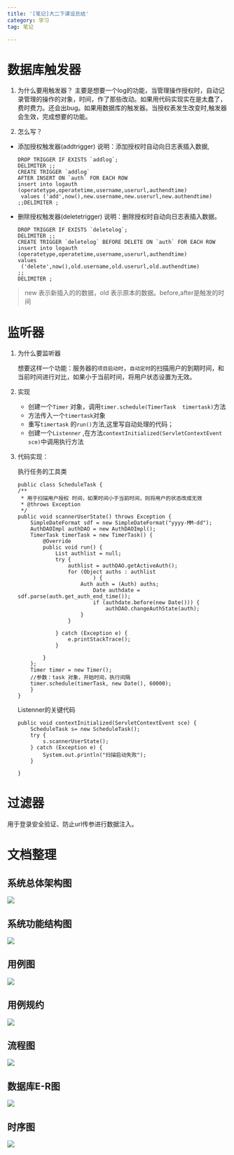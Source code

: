 ```yaml
---
title: '[笔记]大二下课设总结'
category: 学习
tag: 笔记

---
```


# 数据库触发器

1. 为什么要用触发器？
	主要是想要一个log的功能，当管理操作授权时，自动记录管理的操作的对象，时间，作了那些改动。如果用代码实现实在是太蠢了，费时费力。还会出bug。如果用数据库的触发器。当授权表发生改变时,触发器会生效，完成想要的功能。

2. 怎么写？

- 添加授权触发器(addtrigger)
	说明：添加授权时自动向日志表插入数据,

	```
	DROP TRIGGER IF EXISTS `addlog`;
	DELIMITER ;;
	CREATE TRIGGER `addlog` 
	AFTER INSERT ON `auth` FOR EACH ROW 
	insert into logauth 
	(operatetype,operatetime,username,userurl,authendtime)
	 values ('add',now(),new.username,new.userurl,new.authendtime)
	;;DELIMITER ;
	```
- 删除授权触发器(deletetrigger)
	说明：删除授权时自动向日志表插入数据。
	```
	DROP TRIGGER IF EXISTS `deletelog`;
	DELIMITER ;;
	CREATE TRIGGER `deletelog` BEFORE DELETE ON `auth` FOR EACH ROW
	insert into logauth 
	(operatetype,operatetime,username,userurl,authendtime) 
    values
	 ('delete',now(),old.username,old.userurl,old.authendtime)
	;;
	DELIMITER ;
	```
> new 表示新插入的的数据，old 表示原本的数据。before,after是触发的时间

# 监听器

1. 为什么要监听器

	想要这样一个功能：服务器的`项目启动时`，`自动定时`的扫描用户的到期时间，和当前时间进行对比，如果小于当前时间，将用户状态设置为无效。

2. 实现

	- 创建一个`Timer` 对象，调用`timer.schedule(TimerTask  timertask)`方法
	- 方法传入一个`timertask`对象
	- 重写`timertask` 的`run()`方法,这里写自动处理的代码；
	- 创建一个`Listenner` ,在方法`contextInitialized(ServletContextEvent sce)`中调用执行方法

3. 代码实现：

	执行任务的工具类

	```
	public class ScheduleTask {
    /**
     * 用于扫描用户授权 时间，如果时间小于当前时间，则将用户的状态改成无效
     * @throws Exception
     */
    public void scannerUserState() throws Exception {
        SimpleDateFormat sdf = new SimpleDateFormat("yyyy-MM-dd");
        AuthDAOImpl authDAO = new AuthDAOImpl();
        TimerTask timerTask = new TimerTask() {
            @Override
            public void run() {
                List authlist = null;
                try {
                    authlist = authDAO.getActiveAuth();
                    for (Object auths : authlist
                            ) {
                        Auth auth = (Auth) auths;
                            Date authdate = sdf.parse(auth.get_auth_end_time());
                            if (authdate.before(new Date())) {
                                authDAO.changeAuthState(auth);
                        }
                    }

                } catch (Exception e) {
                    e.printStackTrace();
                }

            }
        };
        Timer timer = new Timer();
		//参数：task 对象，开始时间，执行间隔
        timer.schedule(timerTask, new Date(), 60000);
    	}
	}
	```
	Listenner的关键代码
	```
    public void contextInitialized(ServletContextEvent sce) {
        ScheduleTask s= new ScheduleTask();
        try {
            s.scannerUserState();
        } catch (Exception e) {
            System.out.println("扫描启动失败");
        }

    }
	```

# 过滤器

用于登录安全验证、防止url传参进行数据注入。 

# 文档整理

## 系统总体架构图

![](http://blogimgs-1252094786.cossh.myqcloud.com/%E5%A4%A7%E4%BA%8C%E4%B8%8B%E8%AF%BE%E8%AE%BE/20170621215143_xtztjgt.jpg)

## 系统功能结构图

![](http://blogimgs-1252094786.cossh.myqcloud.com/%E5%A4%A7%E4%BA%8C%E4%B8%8B%E8%AF%BE%E8%AE%BE/20170621215040_xtgnjgt.jpg)

## 用例图

![](http://blogimgs-1252094786.cossh.myqcloud.com/%E5%A4%A7%E4%BA%8C%E4%B8%8B%E8%AF%BE%E8%AE%BE/20170621214826_usecase.jpg)

## 用例规约

![](http://blogimgs-1252094786.cossh.myqcloud.com/%E5%A4%A7%E4%BA%8C%E4%B8%8B%E8%AF%BE%E8%AE%BE/20170621214858_ylgy.jpg)
## 流程图

![](http://blogimgs-1252094786.cossh.myqcloud.com/%E5%A4%A7%E4%BA%8C%E4%B8%8B%E8%AF%BE%E8%AE%BE/20170621214922_lct.jpg)
## 数据库E-R图

![](http://blogimgs-1252094786.cossh.myqcloud.com/%E5%A4%A7%E4%BA%8C%E4%B8%8B%E8%AF%BE%E8%AE%BE/20170621214958_e-r.jpg)

## 时序图
![](http://blogimgs-1252094786.cossh.myqcloud.com/%E5%A4%A7%E4%BA%8C%E4%B8%8B%E8%AF%BE%E8%AE%BE/20170621215844_sxt.jpg)